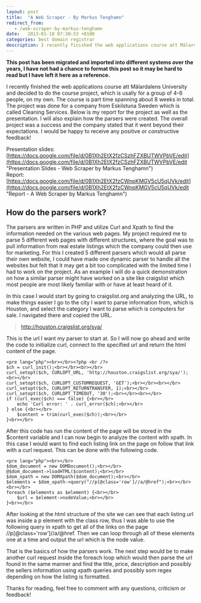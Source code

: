```yaml
---
layout: post
title:  "A Web Scraper - By Markus Tenghamn"
redirect_from:
   - /web-scraper-by-markus-tenghamn
date:   2013-01-18 07:30:53 +0100
categories: best domain registrar
description: I recently finished the web applications course att Mälardalens University and decided to do the course project, which is usally for a group of 4-6 people, on my own. The course is part time spanning...
---
```


**This post has been migrated and imported into different systems over the years, I have not had a chance to format this post so it may be hard to read but I have left it here as a reference.**

I recently finished the web applications course att Mälardalens University and decided to do the course project, which is usally for a group of 4-6 people, on my own. The course is part time spanning about 8 weeks in total. The project was done for a company from Eskilstuna Sweden which is called Cleaning Services. Below is my report for the project as well as the presentation. I will also explain how the parsers were created. The overall project was a success and the company stated that it went beyond their expectations. I would be happy to receive any positive or constructive feedback!  
  
 Presentation slides: [https://docs.google.com/file/d/0B1Xh2EtX2fzCSzhFZXBUTWVPbVE/edit](https://docs.google.com/file/d/0B1Xh2EtX2fzCSzhFZXBUTWVPbVE/edit "Presentation Slides - Web Scraper by Markus Tenghamn")  
 Report: [https://docs.google.com/file/d/0B1Xh2EtX2fzCWnpKMGV5cU5qUVk/edit](https://docs.google.com/file/d/0B1Xh2EtX2fzCWnpKMGV5cU5qUVk/edit "Report - A Web Scraper by Markus Tenghamn")

## How do the parsers work?

  
 The parsers are written in PHP and utilize Curl and Xpath to find the information needed on the various web pages. My project required me to parse 5 different web pages with different structures, where the goal was to pull information from real estate listings which the company could then use for marketing. For this I created 5 different parsers which would all parse their own website, I could have made one dynamic parser to handle all the websites but felt that it may get a bit too complicated with the limited time I had to work on the project. As an example I will do a quick demonstration on how a similar parser might have worked on a site like craigslist which most people are most likely familiar with or have at least heard of it.  
  
 In this case I would start by going to craigslist.org and analyzing the URL, to make things easier I go to the city I want to parse information from, which is Houston, and select the category I want to parse which is computers for sale. I navigated there and copied the URL.  
> http://houston.craigslist.org/sya/

  
 This is the url I want my parser to start at. So I will now go ahead and write the code to initialize curl, connect to the specified url and return the html content of the page.  
  
```
<pre lang="php"><br></br><?php <br /?>
$ch = curl_init();<br></br><br></br>
curl_setopt($ch, CURLOPT_URL, 'http://houston.craigslist.org/sya/');<br></br>
curl_setopt($ch, CURLOPT_CUSTOMREQUEST, 'GET');<br></br><br></br>
curl_setopt($ch, CURLOPT_RETURNTRANSFER, 1);<br></br>
curl_setopt($ch, CURLOPT_TIMEOUT, '30');<br></br><br></br>
if (curl_exec($ch) === false) {<br></br>
    echo 'Curl error: ' . curl_error($ch);<br></br>
} else {<br></br>
    $content = trim(curl_exec($ch));<br></br>
}<br></br>
```  
  
  
 After this code has run the content of the page will be stored in the $content variable and I can now begin to analyze the content with xpath. In this case I would want to find each listing link on the page on follow that link with a curl request. This can be done with the following code.  
  
```
<pre lang="php"><br></br>
$dom_document = new DOMDocument();<br></br>
@$dom_document->loadHTML($content);<br></br>
$dom_xpath = new DOMXpath($dom_document);<br></br>
$elements = $dom_xpath->query("//p[@class='row']//a/@href");<br></br><br></br>
foreach ($elements as $element) {<br></br>
    $url = $element->nodeValue;<br></br>
}<br></br>
```  
  
  
 After looking at the html structure of the site we can see that each listing url was inside a p element with the class row, thus I was able to use the following query in xpath to get all of the links on the page //p\[@class='row'\]//a/@href. Then we can loop through all of these elements one at a time and output the url which is the node value.  
  
 That is the basics of how the parsers work. The next step would be to make another curl request inside the foreach loop which would then parse the url found in the same manner and find the title, price, description and possibly the sellers information using xpath queries and possibly som regex depending on how the listing is formatted.  
  
 Thanks for reading, feel free to comment with any questions, criticism or feedback!